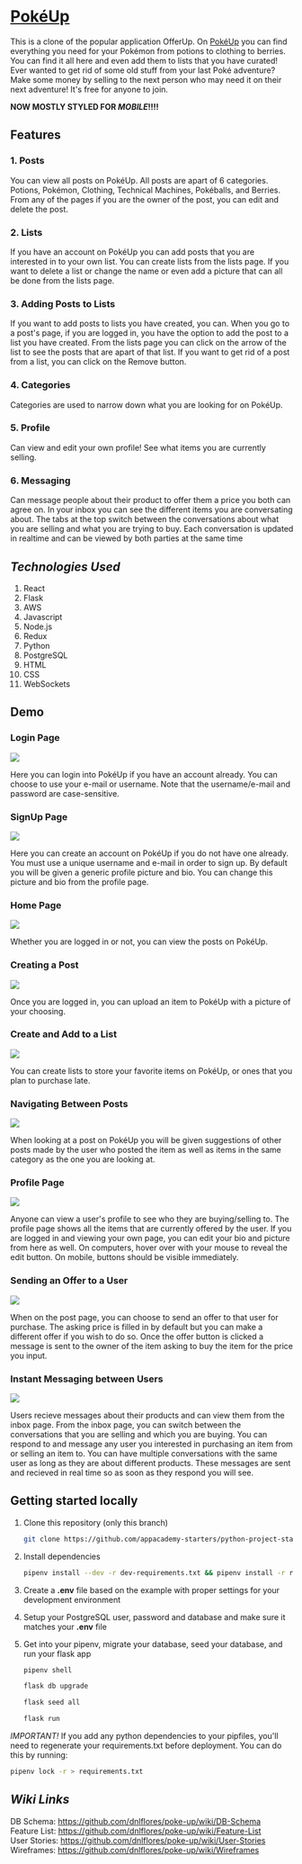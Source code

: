 # [PokéUp](https://pokeup.herokuapp.com)

This is a clone of the popular application OfferUp. On [PokéUp](https://pokeup.herokuapp.com) you can find everything you need for your Pokémon from potions to clothing to berries. You can find it all here and even add them to lists that you have curated! Ever wanted to get rid of some old stuff from your last Poké adventure? Make some money by selling to the next person who may need it on their next adventure! It's free for anyone to join.

**NOW MOSTLY STYLED FOR *MOBILE*!!!!**

## Features

### 1. Posts  

You can view all posts on PokéUp. All posts are apart of 6 categories. Potions, Pokémon, Clothing, Technical Machines, Pokéballs, and Berries. From any of the pages if you are the owner of the post, you can edit and delete the post.

### 2. Lists  

If you have an account on PokéUp you can add posts that you are interested in to your own list. You can create lists from the lists page. If you want to delete a list or change the name or even add a picture that can all be done from the lists page. 

### 3. Adding Posts to Lists  

If you want to add posts to lists you have created, you can. When you go to a post's page, if you are logged in, you have the option to add the post to a list you have created. From the lists page you can click on the arrow of the list to see the posts that are apart of that list. If you want to get rid of a post from a list, you can click on the Remove button. 

### 4. Categories

Categories are used to narrow down what you are looking for on PokéUp.

### 5. Profile  

Can view and edit your own profile! See what items you are currently selling.

### 6. Messaging 

Can message people about their product to offer them a price you both can agree on. In your inbox you can see the different items you are conversating about. The tabs at the top switch between the conversations about what you are selling and what you are trying to buy. Each conversation is updated in realtime and can be viewed by both parties at the same time  

## *Technologies Used*
1. React
2. Flask
3. AWS
4. Javascript
5. Node.js
6. Redux
7. Python
8. PostgreSQL
9. HTML
10. CSS
11. WebSockets

## Demo
### Login Page

![](https://github.com/dnlflores/poke-up/blob/main/res/Login-Page.png)

Here you can login into PokéUp if you have an account already. You can choose to use your e-mail or username. Note that the username/e-mail and password are case-sensitive.

### SignUp Page

![](https://github.com/dnlflores/poke-up/blob/main/res/SignUp-Page.png)

Here you can create an account on PokéUp if you do not have one already. You must use a unique username and e-mail in order to sign up. By default you will be given a generic profile picture and bio. You can change this picture and bio from the profile page.

### Home Page

![](https://github.com/dnlflores/poke-up/blob/main/res/HomePage.gif)

Whether you are logged in or not, you can view the posts on PokéUp.

### Creating a Post

![](https://github.com/dnlflores/poke-up/blob/main/res/CreateAPost.gif)

Once you are logged in, you can upload an item to PokéUp with a picture of your choosing. 

### Create and Add to a List

![](https://github.com/dnlflores/poke-up/blob/main/res/CreateAndAddToList.gif)

You can create lists to store your favorite items on PokéUp, or ones that you plan to purchase late.

### Navigating Between Posts

![](https://github.com/dnlflores/poke-up/blob/main/res/NavigatingBetweenPosts.gif)

When looking at a post on PokéUp you will be given suggestions of other posts made by the user who posted the item as well as items in the same category as the one you are looking at.

### Profile Page

![](https://github.com/dnlflores/poke-up/blob/main/res/ProfilePage.gif)

Anyone can view a user's profile to see who they are buying/selling to. The profile page shows all the items that are currently offered by the user. If you are logged in and viewing your own page, you can edit your bio and picture from here as well. On computers, hover over with your mouse to reveal the edit button. On mobile, buttons should be visible immediately.

### Sending an Offer to a User

![](https://github.com/dnlflores/poke-up/blob/main/res/SendingAnOffer.gif)

When on the post page, you can choose to send an offer to that user for purchase. The asking price is filled in by default but you can make a different offer if you wish to do so. Once the offer button is clicked a message is sent to the owner of the item asking to buy the item for the price you input.

### Instant Messaging between Users

![](https://github.com/dnlflores/poke-up/blob/main/res/SendingMessage.gif)

Users recieve messages about their products and can view them from the inbox page. From the inbox page, you can switch between the conversations that you are selling and which you are buying. You can respond to and message any user you interested in purchasing an item from or selling an item to. You can have multiple conversations with the same user as long as they are about different products. These messages are sent and recieved in real time so as soon as they respond you will see.

## Getting started locally

1. Clone this repository (only this branch)

   ```bash
   git clone https://github.com/appacademy-starters/python-project-starter.git
   ```

2. Install dependencies

   ```bash
   pipenv install --dev -r dev-requirements.txt && pipenv install -r requirements.txt
   ```

3. Create a **.env** file based on the example with proper settings for your development environment

4. Setup your PostgreSQL user, password and database and make sure it matches your **.env** file

5. Get into your pipenv, migrate your database, seed your database, and run your flask app

   ```bash
   pipenv shell
   ```

   ```bash
   flask db upgrade
   ```

   ```bash
   flask seed all
   ```

   ```bash
   flask run
   ```

*IMPORTANT!*
If you add any python dependencies to your pipfiles, you'll need to regenerate your requirements.txt before deployment.
You can do this by running:

```bash
pipenv lock -r > requirements.txt
```

## *Wiki Links*
DB Schema: https://github.com/dnlflores/poke-up/wiki/DB-Schema  
Feature List: https://github.com/dnlflores/poke-up/wiki/Feature-List  
User Stories: https://github.com/dnlflores/poke-up/wiki/User-Stories  
Wireframes: https://github.com/dnlflores/poke-up/wiki/Wireframes  